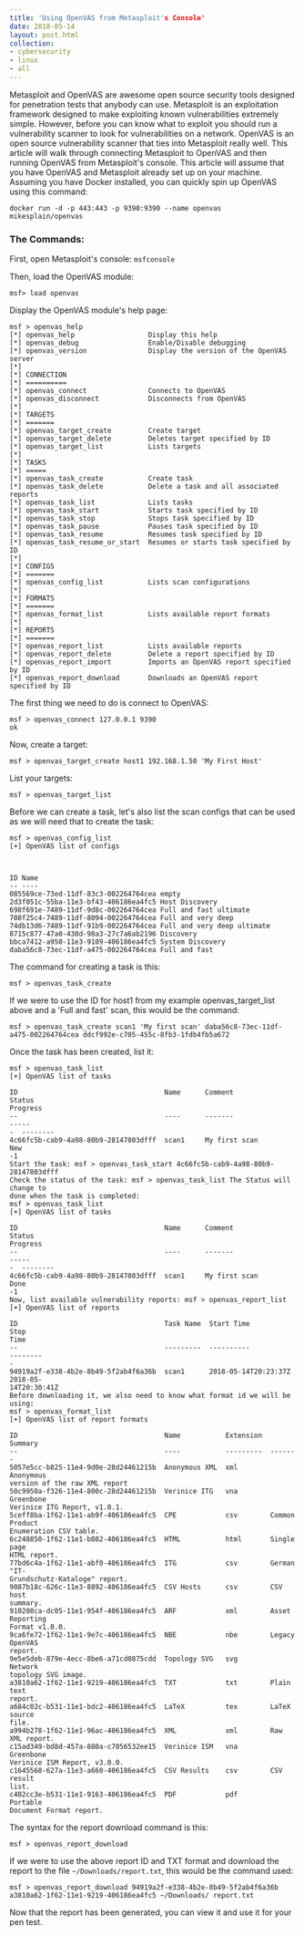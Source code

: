 ```yaml
---
title: 'Using OpenVAS from Metasploit's Console' 
date: 2018-05-14
layout: post.html
collection: 
- cybersecurity 
- linux
- all 
--- 
```


Metasploit and OpenVAS are awesome open source security tools designed for penetration tests that anybody can use. Metasploit is an exploitation framework designed to make exploiting known vulnerabilities extremely simple. However, before you can know what to exploit you should run a vulnerability scanner to look for vulnerabilities on a network. OpenVAS is an open source vulnerability scanner that ties into Metasploit really well. 
This article will walk through connecting Metasploit to OpenVAS and then running OpenVAS from Metasploit's console. This article will assume that you have OpenVAS and Metasploit already set up on your machine.
Assuming you have Docker installed, you can quickly spin up OpenVAS using this command: 
```
docker run -d -p 443:443 -p 9390:9390 --name openvas mikesplain/openvas
```
### The Commands:
First, open Metasploit's console: `msfconsole` 

Then, load the OpenVAS module: 
```
msf> load openvas 
```

Display the OpenVAS module's help page: 
```
msf > openvas_help
[*] openvas_help                  Display this help
[*] openvas_debug                 Enable/Disable debugging
[*] openvas_version               Display the version of the OpenVAS server
[*]
[*] CONNECTION
[*] ==========
[*] openvas_connect               Connects to OpenVAS
[*] openvas_disconnect            Disconnects from OpenVAS
[*]
[*] TARGETS
[*] =======
[*] openvas_target_create         Create target
[*] openvas_target_delete         Deletes target specified by ID
[*] openvas_target_list           Lists targets
[*]
[*] TASKS
[*] =====
[*] openvas_task_create           Create task
[*] openvas_task_delete           Delete a task and all associated reports
[*] openvas_task_list             Lists tasks
[*] openvas_task_start            Starts task specified by ID
[*] openvas_task_stop             Stops task specified by ID
[*] openvas_task_pause            Pauses task specified by ID
[*] openvas_task_resume           Resumes task specified by ID
[*] openvas_task_resume_or_start  Resumes or starts task specified by ID
[*]
[*] CONFIGS
[*] =======
[*] openvas_config_list           Lists scan configurations
[*]
[*] FORMATS
[*] =======
[*] openvas_format_list           Lists available report formats
[*]
[*] REPORTS
[*] =======
[*] openvas_report_list           Lists available reports
[*] openvas_report_delete         Delete a report specified by ID
[*] openvas_report_import         Imports an OpenVAS report specified by ID
[*] openvas_report_download       Downloads an OpenVAS report specified by ID
```

The first thing we need to do is connect to OpenVAS: 
```
msf > openvas_connect 127.0.0.1 9390 
ok 
```
Now, create a target: 
```
msf > openvas_target_create host1 192.168.1.50 'My First Host'
```

List your targets: 
```
msf > openvas_target_list
```

Before we can create a task, let's also list the scan configs that can be used as we will need that to create the task: 
```
msf > openvas_config_list
[+] OpenVAS list of configs



ID Name
-- ----
085569ce-73ed-11df-83c3-002264764cea empty
2d3f051c-55ba-11e3-bf43-406186ea4fc5 Host Discovery
698f691e-7489-11df-9d8c-002264764cea Full and fast ultimate
708f25c4-7489-11df-8094-002264764cea Full and very deep
74db13d6-7489-11df-91b9-002264764cea Full and very deep ultimate
8715c877-47a0-438d-98a3-27c7a6ab2196 Discovery
bbca7412-a950-11e3-9109-406186ea4fc5 System Discovery
daba56c8-73ec-11df-a475-002264764cea Full and fast
```

The command for creating a task is this: 
```
msf > openvas_task_create
```     
If we were to use the ID for host1 from my example openvas_target_list above and a 'Full and fast' scan, this would be the command: 
```
msf > openvas_task_create scan1 'My first scan' daba56c8-73ec-11df-a475-002264764cea ddcf992e-c705-455c-8fb3-1fdb4fb5a672 
```
Once the task has been created, list it: 
```
msf > openvas_task_list
[+] OpenVAS list of tasks

ID                                    Name      Comment                 Status
Progress
--                                    ----      -------                 -----
-  --------
4c66fc5b-cab9-4a98-80b9-28147803dfff  scan1     My first scan           New
-1
Start the task: msf > openvas_task_start 4c66fc5b-cab9-4a98-80b9-28147803dfff
Check the status of the task: msf > openvas_task_list The Status will change to
done when the task is completed:
msf > openvas_task_list
[+] OpenVAS list of tasks

ID                                    Name      Comment                 Status
Progress
--                                    ----      -------                 -----
-  --------
4c66fc5b-cab9-4a98-80b9-28147803dfff  scan1     My first scan           Done
-1
Now, list available vulnerability reports: msf > openvas_report_list
[+] OpenVAS list of reports

ID                                    Task Name  Start Time            Stop
Time
--                                    ---------  ----------            --------
-
94919a2f-e338-4b2e-8b49-5f2ab4f6a36b  scan1      2018-05-14T20:23:37Z  2018-05-
14T20:30:41Z
Before downloading it, we also need to know what format id we will be using:
msf > openvas_format_list
[+] OpenVAS list of report formats

ID                                    Name           Extension  Summary
--                                    ----           ---------  -------
5057e5cc-b825-11e4-9d0e-28d24461215b  Anonymous XML  xml        Anonymous
version of the raw XML report
50c9950a-f326-11e4-800c-28d24461215b  Verinice ITG   vna        Greenbone
Verinice ITG Report, v1.0.1.
5ceff8ba-1f62-11e1-ab9f-406186ea4fc5  CPE            csv        Common Product
Enumeration CSV table.
6c248850-1f62-11e1-b082-406186ea4fc5  HTML           html       Single page
HTML report.
77bd6c4a-1f62-11e1-abf0-406186ea4fc5  ITG            csv        German "IT-
Grundschutz-Kataloge" report.
9087b18c-626c-11e3-8892-406186ea4fc5  CSV Hosts      csv        CSV host
summary.
910200ca-dc05-11e1-954f-406186ea4fc5  ARF            xml        Asset Reporting
Format v1.0.0.
9ca6fe72-1f62-11e1-9e7c-406186ea4fc5  NBE            nbe        Legacy OpenVAS
report.
9e5e5deb-879e-4ecc-8be6-a71cd0875cdd  Topology SVG   svg        Network
topology SVG image.
a3810a62-1f62-11e1-9219-406186ea4fc5  TXT            txt        Plain text
report.
a684c02c-b531-11e1-bdc2-406186ea4fc5  LaTeX          tex        LaTeX source
file.
a994b278-1f62-11e1-96ac-406186ea4fc5  XML            xml        Raw XML report.
c15ad349-bd8d-457a-880a-c7056532ee15  Verinice ISM   vna        Greenbone
Verinice ISM Report, v3.0.0.
c1645568-627a-11e3-a660-406186ea4fc5  CSV Results    csv        CSV result
list.
c402cc3e-b531-11e1-9163-406186ea4fc5  PDF            pdf        Portable
Document Format report.
```

The syntax for the report download command is this: 
```
msf > openvas_report_download 
```   

If we were to use the above report ID and TXT format and download the report to the file `~/Downloads/report.txt`, this would be the command used: 
```
msf > openvas_report_download 94919a2f-e338-4b2e-8b49-5f2ab4f6a36b a3810a62-1f62-11e1-9219-406186ea4fc5 ~/Downloads/ report.txt
``` 
Now that the report has been generated, you can view it and use it for your pen test.
